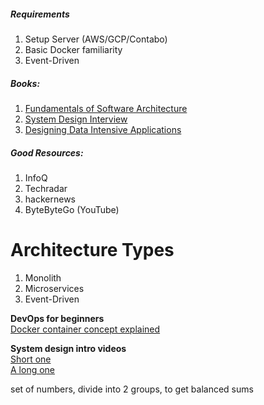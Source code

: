 ##### Requirements
1. Setup Server (AWS/GCP/Contabo)
2. Basic Docker familiarity
3. Event-Driven
##### Books:
1. [Fundamentals of Software Architecture](07.%20System%20Design/_assets/Mark%20Richards,%20Neal%20Ford%20-%20Fundamentals%20of%20Software%20Architecture_%20An%20Engineering%20Approach%20(2020,%20O'Reilly%20Media)%20-%20libgen.li.pdf)
2. [System Design Interview](07.%20System%20Design/_assets/Alex%20Yu%20-%20System%20Design%20Interview%20An%20Insider’s%20Guide%20(2020,%20Independently%20published)%20-%20libgen.li.pdf)
3. [Designing Data Intensive Applications](07.%20System%20Design/_assets/Kleppmann,%20Martin%20-%20Designing%20data-intensive%20applications_%20the%20big%20ideas%20behind%20reliable,%20scalable,%20and%20maintainable%20systems%20(2018,%20O'Reilly%20Media)%20-%20libgen.li.pdf)
##### Good Resources:
1. InfoQ
2. Techradar
3. hackernews
4. ByteByteGo (YouTube)
# Architecture Types
1. Monolith
2. Microservices
3. Event-Driven


**DevOps for beginners**  
[Docker container concept explained](https://www.youtube.com/watch?v=jPdIRX6q4jA&list=PLy7NrYWoggjzfAHlUusx2wuDwfCrmJYcs)

**System design intro videos**  
[Short one](https://www.youtube.com/watch?v=i53Gi_K3o7I)  
[A long one](https://www.youtube.com/watch?v=F2FmTdLtb_4&t=265s)



set of numbers, divide into 2 groups, to get balanced sums